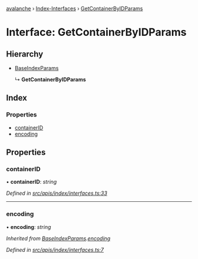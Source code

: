 [avalanche](../README.md) › [Index-Interfaces](../modules/index_interfaces.md) › [GetContainerByIDParams](index_interfaces.getcontainerbyidparams.md)

# Interface: GetContainerByIDParams

## Hierarchy

* [BaseIndexParams](index_interfaces.baseindexparams.md)

  ↳ **GetContainerByIDParams**

## Index

### Properties

* [containerID](index_interfaces.getcontainerbyidparams.md#containerid)
* [encoding](index_interfaces.getcontainerbyidparams.md#encoding)

## Properties

###  containerID

• **containerID**: *string*

*Defined in [src/apis/index/interfaces.ts:33](https://github.com/ava-labs/avalanchejs/blob/8033096/src/apis/index/interfaces.ts#L33)*

___

###  encoding

• **encoding**: *string*

*Inherited from [BaseIndexParams](index_interfaces.baseindexparams.md).[encoding](index_interfaces.baseindexparams.md#encoding)*

*Defined in [src/apis/index/interfaces.ts:7](https://github.com/ava-labs/avalanchejs/blob/8033096/src/apis/index/interfaces.ts#L7)*
